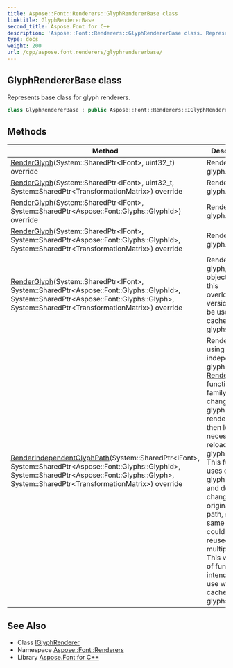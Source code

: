 ```yaml
---
title: Aspose::Font::Renderers::GlyphRendererBase class
linktitle: GlyphRendererBase
second_title: Aspose.Font for C++
description: 'Aspose::Font::Renderers::GlyphRendererBase class. Represents base class for glyph renderers in C++.'
type: docs
weight: 200
url: /cpp/aspose.font.renderers/glyphrendererbase/
---
```

## GlyphRendererBase class


Represents base class for glyph renderers.

```cpp
class GlyphRendererBase : public Aspose::Font::Renderers::IGlyphRenderer
```

## Methods

| Method | Description |
| --- | --- |
| [RenderGlyph](./renderglyph/)(System::SharedPtr\<IFont\>, uint32_t) override | Renders glyph. |
| [RenderGlyph](./renderglyph/)(System::SharedPtr\<IFont\>, uint32_t, System::SharedPtr\<TransformationMatrix\>) override | Renders glyph. |
| [RenderGlyph](./renderglyph/)(System::SharedPtr\<IFont\>, System::SharedPtr\<Aspose::Font::Glyphs::GlyphId\>) override | Renders glyph. |
| [RenderGlyph](./renderglyph/)(System::SharedPtr\<IFont\>, System::SharedPtr\<Aspose::Font::Glyphs::GlyphId\>, System::SharedPtr\<TransformationMatrix\>) override | Renders glyph. |
| [RenderGlyph](./renderglyph/)(System::SharedPtr\<IFont\>, System::SharedPtr\<Aspose::Font::Glyphs::GlyphId\>, System::SharedPtr\<Aspose::Font::Glyphs::Glyph\>, System::SharedPtr\<TransformationMatrix\>) override | Renders glyph, an objective of this overloaded version - to be used with cache for glyphs. |
| [RenderIndependentGlyphPath](./renderindependentglyphpath/)(System::SharedPtr\<IFont\>, System::SharedPtr\<Aspose::Font::Glyphs::GlyphId\>, System::SharedPtr\<Aspose::Font::Glyphs::Glyph\>, System::SharedPtr\<TransformationMatrix\>) override | Renders glyph using independent glyph path. [RenderGlyph()](./renderglyph/) function family changes glyph path on rendering. It then leads to necessity reload this glyph again. This function uses copy of glyph path and doesn't changes original glyph path, so the same glyph could be reused multiple times. This version of function is intended for use with cache of glyphs. |
## See Also

* Class [IGlyphRenderer](../iglyphrenderer/)
* Namespace [Aspose::Font::Renderers](../)
* Library [Aspose.Font for C++](../../)
